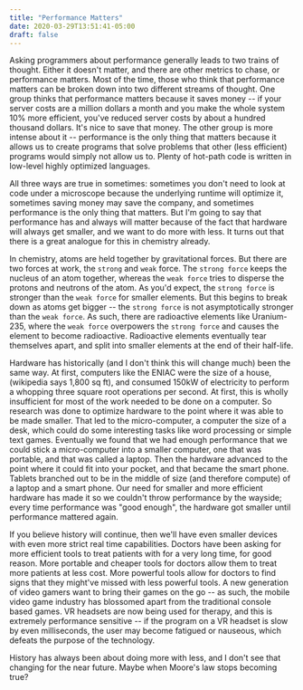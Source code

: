 ```yaml
---
title: "Performance Matters"
date: 2020-03-29T13:51:41-05:00
draft: false
---
```


Asking programmers about performance generally leads to two trains of thought. Either it doesn't matter, and there are other metrics to chase, or performance matters. Most of the time, those who think that performance matters can be broken down into two different streams of thought. One group thinks that performance matters because it saves money -- if your server costs are a million dollars a month and you make the whole system 10% more efficient, you've reduced server costs by about a hundred thousand dollars. It's nice to save that money. The other group is more intense about it -- performance is the only thing that matters because it allows us to create programs that solve problems that other (less efficient) programs would simply not allow us to. Plenty of hot-path code is written in low-level highly optimized languages.

All three ways are true in sometimes: sometimes you don't need to look at code under a microscope because the underlying runtime will optimize it, sometimes saving money may save the company, and sometimes performance is the only thing that matters. But I'm going to say that performance has and always will matter because of the fact that hardware will always get smaller, and we want to do more with less. It turns out that there is a great analogue for this in chemistry already.

In chemistry, atoms are held together by gravitational forces. But there are two forces at work, the `strong` and `weak` force. The `strong force` keeps the nucleus of an atom together, whereas the `weak force` tries to disperse the protons and neutrons of the atom. As you'd expect, the `strong force` is stronger than the `weak force` for smaller elements. But this begins to break down as atoms get bigger -- the `strong force` is not asymptotically stronger than the `weak force`. As such, there are radioactive elements like Uranium-235, where the `weak force` overpowers the `strong force` and causes the element to become radioactive. Radioactive elements eventually tear themselves apart, and split into smaller elements at the end of their half-life.

Hardware has historically (and I don't think this will change much) been the same way. At first, computers like the ENIAC were the size of a house, (wikipedia says 1,800 sq ft), and consumed 150kW of electricity to perform a whopping three square root operations per second. At first, this is wholly insufficient for most of the work needed to be done on a computer. So research was done to optimize hardware to the point where it was able to be made smaller. That led to the micro-computer, a computer the size of a desk, which could do some interesting tasks like word processing or simple text games. Eventually we found that we had enough performance that we could stick a micro-computer into a smaller computer, one that was portable, and that was called a laptop. Then the hardware advanced to the point where it could fit into your pocket, and that became the smart phone. Tablets branched out to be in the middle of size (and therefore compute) of a laptop and a smart phone. Our need for smaller and more efficient hardware has made it so we couldn't throw performance by the wayside; every time performance was "good enough", the hardware got smaller until performance mattered again.

If you believe history will continue, then we'll have even smaller devices with even more strict real time capabilities. Doctors have been asking for more efficient tools to treat patients with for a very long time, for good reason. More portable and cheaper tools for doctors allow them to treat more patients at less cost. More powerful tools allow for doctors to find signs that they might've missed with less powerful tools. A new generation of video gamers want to bring their games on the go -- as such, the mobile video game industry has blossomed apart from the traditional console based games. VR headsets are now being used for therapy, and this is extremely performance sensitive -- if the program on a VR headset is slow by even milliseconds, the user may become fatigued or nauseous, which defeats the purpose of the technology.

History has always been about doing more with less, and I don't see that changing for the near future. Maybe when Moore's law stops becoming true?
